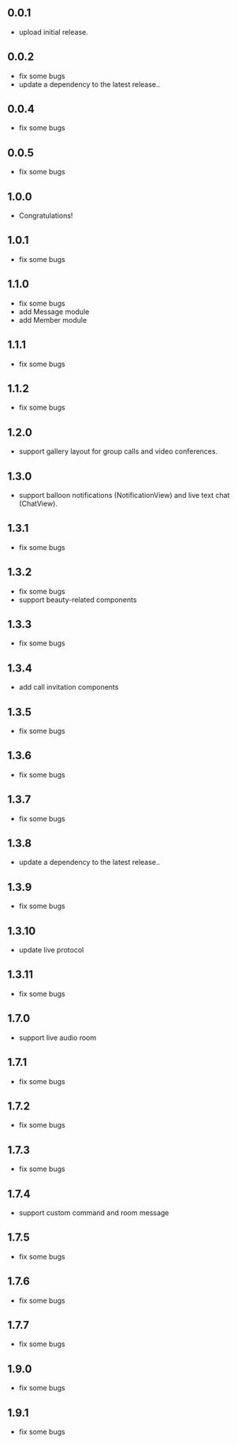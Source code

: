 ## 0.0.1

* upload initial release.

## 0.0.2 

* fix some bugs
* update a dependency to the latest release..

## 0.0.4

* fix some bugs

## 0.0.5

* fix some bugs

## 1.0.0

* Congratulations!

## 1.0.1

* fix some bugs

## 1.1.0

* fix some bugs
* add Message module
* add Member module

## 1.1.1

* fix some bugs

## 1.1.2

* fix some bugs

## 1.2.0

* support gallery layout for group calls and video conferences.

## 1.3.0

* support balloon notifications (NotificationView) and live text chat (ChatView).

## 1.3.1

* fix some bugs

## 1.3.2

* fix some bugs
* support beauty-related components

## 1.3.3

* fix some bugs

## 1.3.4

* add call invitation components

## 1.3.5

* fix some bugs

## 1.3.6

* fix some bugs

## 1.3.7

* fix some bugs

## 1.3.8

* update a dependency to the latest release..

## 1.3.9

* fix some bugs

## 1.3.10

* update live protocol

## 1.3.11

* fix some bugs

## 1.7.0

* support live audio room

## 1.7.1

* fix some bugs

## 1.7.2

* fix some bugs

## 1.7.3

* fix some bugs

## 1.7.4

* support custom command and room message

## 1.7.5

* fix some bugs

## 1.7.6

* fix some bugs

## 1.7.7

* fix some bugs

## 1.9.0

* fix some bugs

## 1.9.1

* fix some bugs